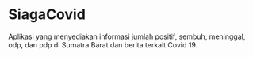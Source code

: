 # SiagaCovid
Aplikasi yang menyediakan informasi jumlah positif, sembuh, meninggal, odp, dan pdp di Sumatra Barat dan berita terkait Covid 19.
